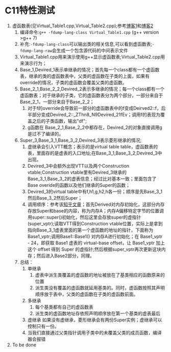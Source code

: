 <!--
 * @Author: tylerytr
 * @Date: 2023-08-02 09:48:35
 * @LastEditors: tylerytr
 * @LastEditTime: 2023-08-02 11:31:26
 * @FilePath: /CPP_example/c11_playground/README.md
 * Email:601576661@qq.com
 * Copyright (c) 2023 by tyleryin, All Rights Reserved. 
-->


# C11特性测试
1. 虚函数表(见Virtual_Table1.cpp,Virtual_Table2.cpp);参考[博客1](https://www.cnblogs.com/hamwj1991/p/12907683.html)和[博客2](https://www.cnblogs.com/Mered1th/p/10924545.html)
   1. 编译命令:`g++ -fdump-lang-class Virtual_Table1.cpp` (g++ version >g++ 7)
   2. 补充:`-fdump-lang-class`可以输出类的相关信息,可以看到虚函数表;`-fdump-lang-raw`会生成一个包含源代码的中间表示文件
   3. Virtual_Table1.cpp用来演示使用g++显示虚函数表;Virtual_Table2.cpp用来演示行为；
   4. Base_1,Devired_1表示单继承的情况；首先每一个class都有一个虚函数表，继承的类的虚函数表中，父类的虚函数在子类的上面，如果有override的情况，子类的虚函数会覆盖父类的虚函数。
   5. Base_2_1,Base_2_2,Devired_2表示多继承的情况；每一个class都有一个虚函数表；对于继承的子类，它的虚函数表分为两个部分，一部分来自于Base_2_1，一部分来自于Base_2_2；
      1. 对于f的override会导致前一部分的虚函数表中的f变成Deirved2::f，后半部分变成Devired_2::_ZThn8_N9Devired_21fEv；调用f的表现为覆盖之后的子类函数，输出"df";
      2. g函数在 Base_2_1,Base_2_2中都存在，Devired_2的对象直接调用g是过不了编译的。
   6. Super_3,Base_3_1,Base_3_2,Devired_3表示菱形继承的情况;
      1. 虚继承会引入VTT概念；表示的是virtual table table，虚函数表的表，里面存的是虚表的入口地址;在Base_3_1,Base_3_2,Devired_3中出现。
      2. Devired_3中会额外出现VTT以及两个Construction vtable;Construction vtable里有Devired_3继承的Base_3_1,Base_3_2的虚表信息；经过比对基本一致；里面包含了Base overide的函数以及他们继承的Super的函数；
      3. Devired_3的virtual table中有f,h1,g,h2,h各一份；顺序是先Base_3_1然后Base_3_2然后Super；
      4. 调用顺序：参考该[知乎文章](https://zhuanlan.zhihu.com/p/268324735)；首先Derived对内存初始化，这部分内存存放Super和base的内容，称为内存A；内存A偏移特定字节的位置调用super::super()初始化，然后这里会存放super的虚指针(super_vptr);读取VTT得到Construction vtable位置，实际上是拿到指向Base_3_1虚表里面的第一个虚函数的地址的指针，下面称为 Base1_vptr;调用Base1::Base1() 对内存A进行初始化；在 Base1_vptr - 24，即获取 Base1 虚表的 virtual-base offset，让 Base1_vptr 加上这个 offset 得到 Super 的虚指针;然后根据super_vptr再次更新这块内存；然后进入Base2部分，同理。
   7. 总结：
      1. 单继承
         1. 虚表中派生类覆盖的虚函数的地址被放在了基类相应的函数原来的位置
         2. 派生类没有覆盖的虚函数就延用基类的。同时，虚函数按照其声明顺序放于表中，父类的虚函数在子类的虚函数前面。
      2. 多继承
         1. 每个基类都有自己的虚函数表
         2. 派生类的虚函数地址存依照声明顺序放在第一个基类的虚表最后
      3. 虚继承 如果没有虚继承，菱形继承会有两份Super实例；虚继承可以控制只有一份。
      4. 当我们直接通过父类指针调用子类中的未覆盖父类的成员函数，编译器会报错
2. To be done 